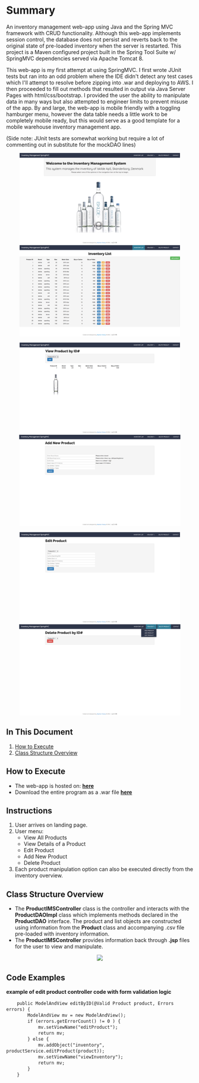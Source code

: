 # Summary
An inventory management web-app using Java and the Spring MVC framework with CRUD functionality. Although this web-app implements session control, the database does not persist and reverts back to the original state of pre-loaded inventory when the server is restarted. This project is a Maven configured project built in the Spring Tool Suite w/ SpringMVC dependencies served via Apache Tomcat 8.

This web-app is my first attempt at using SpringMVC. I first wrote JUnit tests but ran into an odd problem where the IDE didn't detect any test cases which I'll attempt to resolve before zipping into .war and deploying to AWS. I then proceeded to fill out methods that resulted in output via Java Server Pages with html/css/bootstrap. I provided the user the ability to manipulate data in many ways but also attempted to engineer limits to prevent misuse of the app. By and large, the web-app is mobile friendly with a toggling hamburger menu, however the data table needs a little work to be completely mobile ready, but this would serve as a good template for a mobile warehouse inventory management app.

(Side note: JUnit tests are somewhat working but require a lot of commenting out in substitute for the mockDAO lines)

<p align="center">
<img src="WebContent/images/screen1.png" height="245">
<img src="WebContent/images/screen2.png" height="245"></p>
<p align="center">
<img src="WebContent/images/screen3.png" height="245">
<img src="WebContent/images/screen4.png" height="245"></p>
<p align="center">
<img src="WebContent/images/screen5.png" height="245">
<img src="WebContent/images/screen6.png" height="245"></p>

## In This Document
1. [How to Execute](#how-to-execute)
2. [Class Structure Overview](#class-structure-overview)

## How to Execute
- The web-app is hosted on: <a href="http://www.chiangs.ninja:8080/InventoryMGRSpringMVCCRUD/">**here**</a>
- Download the entire program as a .war file <a href="InventoryMGRSpringMVCCRUD.war">**here**</a>

## Instructions
1. User arrives on landing page.
2. User menu:
    - View All Products
    - View Details of a Product
    - Edit Product
    - Add New Product
    - Delete Product
3. Each product manipulation option can also be executed directly from the inventory overview.

## Class Structure Overview
- The **ProductIMSController** class is the controller and interacts with the **ProductDAOImpl** class which implements methods declared in the **ProductDAO** interface. The product and list objects are constructed using information from the **Product** class and accompanying .csv file pre-loaded with inventory information.
- The **ProductIMSController** provides information back through **.jsp** files for the user to view and manipulate.

<p align="center">
<img src="WebContent/images/chart.png" height="350">
</p>

## Code Examples
**example of edit product controller code with form validation logic**
```@RequestMapping(path = "EditProductData.do", method = RequestMethod.POST)
	public ModelAndView editByID(@Valid Product product, Errors errors) {
		ModelAndView mv = new ModelAndView();
		if (errors.getErrorCount() != 0 ) {
			mv.setViewName("editProduct");
			return mv;
		} else {
			mv.addObject("inventory", productService.editProduct(product));
			mv.setViewName("viewInventory");
			return mv;			
		}
	}
